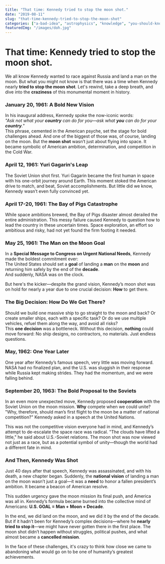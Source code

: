 ```yaml
---
title: "That time: Kennedy tried to stop the moon shot."
date: "2019-08-11"
slug: "that-time-kennedy-tried-to-stop-the-moon-shot"
categories: ["a-bad-idea", "astrophysics", "knowledge", "you-should-know"]
featuredImg: "/images/doh.jpg"
---
```


# That time: Kennedy tried to stop the moon shot.

We all know Kennedy wanted to race against Russia and land a man on the moon. But what you might not know is that there was a time when Kennedy nearly **tried to stop the moon shot**. Let's rewind, take a deep breath, and dive into the **craziness** of this monumental moment in history.

### January 20, 1961: A Bold New Vision
In his inaugural address, Kennedy spoke the now-iconic words:  
*"Ask not what your **country** can do for you—ask what **you** can do for your **country**."*  
This phrase, cemented in the American psyche, set the stage for bold challenges ahead. And one of the biggest of those was, of course, landing on the moon. But the **moon shot** wasn’t just about flying into space. It became symbolic of American ambition, determination, and competition in the Cold War.

### April 12, 1961: Yuri Gagarin's Leap
The Soviet Union shot first. Yuri Gagarin became the first human in space with his one-orbit journey around Earth. This moment stoked the American drive to match, and beat, Soviet accomplishments. But little did we know, Kennedy wasn’t even fully convinced yet.

### April 17-20, 1961: The Bay of Pigs Catastrophe
While space ambitions brewed, the Bay of Pigs disaster almost derailed the entire administration. This messy failure caused Kennedy to question how to lead the country in these uncertain times. Space exploration, an effort so ambitious and risky, had not yet found the firm footing it needed.

### May 25, 1961: The Man on the Moon Goal
In a **Special Message to Congress on Urgent National Needs**, Kennedy made the boldest commitment ever:  
The United States should set a **goal** of landing a **man** on the **moon** and returning him safely by the end of the **decade**.  
And suddenly, NASA was on the clock.

But here's the kicker—despite the grand vision, Kennedy’s moon shot was on hold for nearly a year due to one crucial decision: **How** to get there.

### The Big Decision: How Do We Get There?
Should we build one massive ship to go straight to the moon and back? Or create smaller ships, each with a specific task? Or do we use multiple vehicles, refuel them along the way, and avoid all risks?  
This **one decision** was a bottleneck. Without this decision, **nothing** could move forward: No ship designs, no contractors, no materials. Just endless questions.

### May, 1962: One Year Later
One year after Kennedy’s famous speech, very little was moving forward. NASA had no finalized plan, and the U.S. was sluggish in their response while Russia kept making strides. They had the momentum, and we were falling behind. 

### September 20, 1963: The Bold Proposal to the Soviets
In an even more unexpected move, Kennedy proposed **cooperation** with the Soviet Union on the moon mission. **Why** compete when we could unite? "Why, therefore, should man’s first flight to the moon be a matter of national competition?" Kennedy asked in a speech at the United Nations.

This was not the competitive vision everyone had in mind, and Kennedy’s attempt to de-escalate the space race was radical. "The clouds have lifted a little," he said about U.S.-Soviet relations. The moon shot was now viewed not just as a race, but as a potential symbol of unity—though the world had a different fate in mind.

### And Then, Kennedy Was Shot
Just 40 days after that speech, Kennedy was assassinated, and with his death, a new chapter began. Suddenly, the **national vision** of landing a man on the moon wasn’t just a goal—it was a **need** to honor a fallen president’s ambition. It became a beacon of American resolve.

This sudden urgency gave the moon mission its final push, and America was all in. Kennedy’s formula became burned into the collective mind of Americans: **U.S. GOAL = Man + Moon + Decade**.

In the end, we did land on the moon, and we did it by the end of the decade. But if it hadn’t been for Kennedy’s complex decisions—where he **nearly tried to stop it**—we might have never gotten there in the first place. The moon shot didn’t happen without struggles, political pushes, and what almost became a **cancelled mission**.

In the face of these challenges, it's crazy to think how close we came to abandoning what would go on to be one of humanity’s greatest achievements.